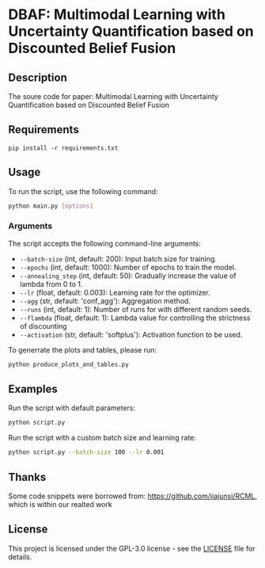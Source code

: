 # DBAF: Multimodal Learning with Uncertainty Quantification based on Discounted Belief Fusion
## Description

The soure code for paper: Multimodal Learning with Uncertainty Quantification based on Discounted Belief Fusion

## Requirements

```
pip install -r requirements.txt
```

## Usage

To run the script, use the following command:

```sh
python main.py [options]
```

### Arguments

The script accepts the following command-line arguments:

- `--batch-size` (int, default: 200): Input batch size for training.
- `--epochs` (int, default: 1000): Number of epochs to train the model.
- `--annealing_step` (int, default: 50): Gradually increase the value of lambda from 0 to 1.
- `--lr` (float, default: 0.003): Learning rate for the optimizer.
- `--agg` (str, default: 'conf_agg'): Aggregation method.
- `--runs` (int, default: 1): Number of runs for with different random seeds.  
- `--flambda` (float, default: 1): Lambda value for controlling the strictness of discounting
- `--activation` (str, default: 'softplus'): Activation function to be used.

To generrate the plots and tables, please run:
```sh
python produce_plots_and_tables.py
```

## Examples

Run the script with default parameters:

```sh
python script.py
```

Run the script with a custom batch size and learning rate:

```sh
python script.py --batch-size 100 --lr 0.001
```

## Thanks
Some code snippets were borrowed from: https://github.com/jiajunsi/RCML, which is within our realted work

## License

This project is licensed under the GPL-3.0 license - see the [LICENSE](LICENSE) file for details.
